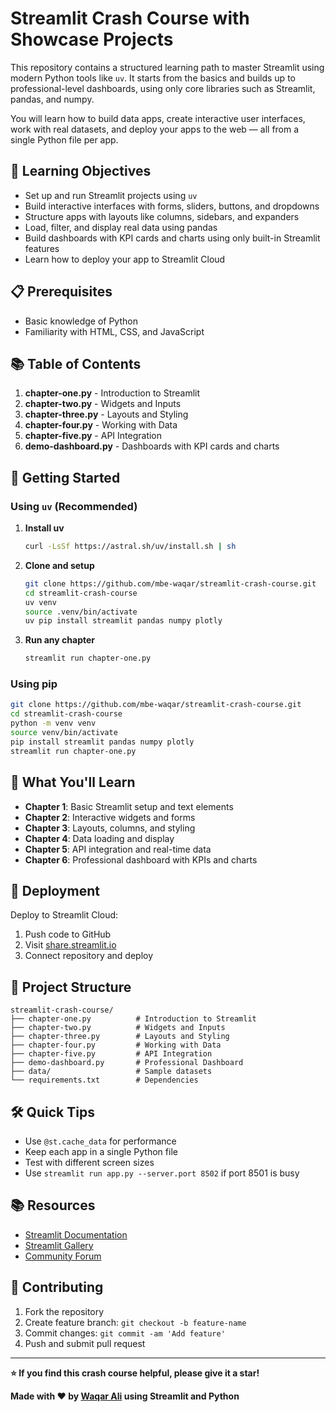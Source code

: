 # Streamlit Crash Course with Showcase Projects

This repository contains a structured learning path to master Streamlit using modern Python tools like `uv`. It starts from the basics and builds up to professional-level dashboards, using only core libraries such as Streamlit, pandas, and numpy.

You will learn how to build data apps, create interactive user interfaces, work with real datasets, and deploy your apps to the web — all from a single Python file per app.

## 🎯 Learning Objectives

- Set up and run Streamlit projects using `uv`
- Build interactive interfaces with forms, sliders, buttons, and dropdowns
- Structure apps with layouts like columns, sidebars, and expanders
- Load, filter, and display real data using pandas
- Build dashboards with KPI cards and charts using only built-in Streamlit features
- Learn how to deploy your app to Streamlit Cloud

## 📋 Prerequisites

- Basic knowledge of Python
- Familiarity with HTML, CSS, and JavaScript

## 📚 Table of Contents

1. **chapter-one.py** - Introduction to Streamlit
2. **chapter-two.py** - Widgets and Inputs
3. **chapter-three.py** - Layouts and Styling
4. **chapter-four.py** - Working with Data
5. **chapter-five.py** - API Integration
6. **demo-dashboard.py** - Dashboards with KPI cards and charts

## 🚀 Getting Started

### Using `uv` (Recommended)

1. **Install uv**
   ```bash
   curl -LsSf https://astral.sh/uv/install.sh | sh
   ```

2. **Clone and setup**
   ```bash
   git clone https://github.com/mbe-waqar/streamlit-crash-course.git
   cd streamlit-crash-course
   uv venv
   source .venv/bin/activate
   uv pip install streamlit pandas numpy plotly
   ```

3. **Run any chapter**
   ```bash
   streamlit run chapter-one.py
   ```

### Using pip

```bash
git clone https://github.com/mbe-waqar/streamlit-crash-course.git
cd streamlit-crash-course
python -m venv venv
source venv/bin/activate
pip install streamlit pandas numpy plotly
streamlit run chapter-one.py
```

## 📖 What You'll Learn

- **Chapter 1**: Basic Streamlit setup and text elements
- **Chapter 2**: Interactive widgets and forms
- **Chapter 3**: Layouts, columns, and styling
- **Chapter 4**: Data loading and display
- **Chapter 5**: API integration and real-time data
- **Chapter 6**: Professional dashboard with KPIs and charts

## 🚀 Deployment

Deploy to Streamlit Cloud:
1. Push code to GitHub
2. Visit [share.streamlit.io](https://share.streamlit.io)
3. Connect repository and deploy

## 📁 Project Structure

```
streamlit-crash-course/
├── chapter-one.py          # Introduction to Streamlit
├── chapter-two.py          # Widgets and Inputs
├── chapter-three.py        # Layouts and Styling
├── chapter-four.py         # Working with Data
├── chapter-five.py         # API Integration
├── demo-dashboard.py       # Professional Dashboard
├── data/                   # Sample datasets
└── requirements.txt        # Dependencies
```

## 🛠️ Quick Tips

- Use `@st.cache_data` for performance
- Keep each app in a single Python file
- Test with different screen sizes
- Use `streamlit run app.py --server.port 8502` if port 8501 is busy

## 📚 Resources

- [Streamlit Documentation](https://docs.streamlit.io/)
- [Streamlit Gallery](https://streamlit.io/gallery)
- [Community Forum](https://discuss.streamlit.io/)

## 🤝 Contributing

1. Fork the repository
2. Create feature branch: `git checkout -b feature-name`
3. Commit changes: `git commit -am 'Add feature'`
4. Push and submit pull request

---

**⭐ If you find this crash course helpful, please give it a star!**

**Made with ❤️ by [Waqar Ali](https://www.linkedin.com/in/waqar-ali-b70976322/) using Streamlit and Python**